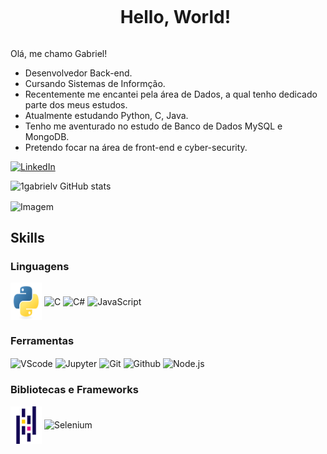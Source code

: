 <!--título-->
<div id="user-content-toc">
  <ul align="center">
    <summary><h1 style="display: inline-block">Hello, World!</h1></summary>
</div>

<!-- Presentation -->
<p>
  Olá, me chamo Gabriel! 
  
  - Desenvolvedor Back-end.
  - Cursando Sistemas de Informção. 
  - Recentemente me encantei pela área de Dados, a qual tenho dedicado parte dos meus estudos.
  - Atualmente estudando Python, C, Java.
  - Tenho me aventurado no estudo de Banco de Dados MySQL e MongoDB.
  - Pretendo focar na área de front-end e cyber-security.
</p> 

<!-- Links -->
[![LinkedIn](https://img.shields.io/badge/LinkedIn-0077B5?style=for-the-badge&logo=linkedin&logoColor=white)](https://www.linkedin.com/in/devgabrielv/)

<!-- GithubStats -->
![1gabrielv GitHub stats](https://github-readme-stats.vercel.app/api?username=1gabrielv&show_icons=true&theme=midnight-purple)

<!-- GIF -->
<p align="left">
  <img align="center" src="https://i.imgur.com/VUBtXys.gif" alt="Imagem">
</p>

## Skills
<!-- Skills: Programming Languages -->
  <div style="flex-basis: 48%;">
    <h3>Linguagens</h3>
    <img align="center" alt="Python" height="60" width="50" src="https://raw.githubusercontent.com/devicons/devicon/master/icons/python/python-original.svg">
    <img align="center" alt="C" height="60" width="50" src="https://cdn.jsdelivr.net/gh/devicons/devicon@latest/icons/c/c-plain.svg"/>
    <img align="center" alt="C#" height="60" width="50" src="https://cdn.jsdelivr.net/gh/devicons/devicon@latest/icons/csharp/csharp-plain.svg" />
    <img align="center" alt="JavaScript" height="60" width="50" src="https://cdn.jsdelivr.net/gh/devicons/devicon@latest/icons/javascript/javascript-plain.svg" />
          
          
  </div>
  
  <!-- Skills: Tools & Frameworks -->
  <div style="flex-basis: 48%;">
    <h3>Ferramentas</h3>
    <img align="center" alt="VScode" height="60" width="50" src="https://cdn.jsdelivr.net/gh/devicons/devicon/icons/vscode/vscode-original.svg">
    <img align="center" alt="Jupyter" height="60" width="50" src="https://cdn.jsdelivr.net/gh/devicons/devicon/icons/jupyter/jupyter-original.svg">
    <img align="center" alt="Git" height="60" width="50" src="https://cdn.jsdelivr.net/gh/devicons/devicon/icons/git/git-original.svg">
    <img align="center" alt="Github" height="60" width="50" src="https://cdn.jsdelivr.net/gh/devicons/devicon/icons/github/github-original.svg">
    <img align="center" alt="Node.js" height="60" width="50" src="https://cdn.jsdelivr.net/gh/devicons/devicon@latest/icons/nodejs/nodejs-plain.svg" />
  </div>
  
  <!-- Skills: Libraries -->
  <div style="flex-basis: 48%;">
    <h3>Bibliotecas e Frameworks</h3>
    <img align="center" alt="Pandas" width="50" height="60" src="https://raw.githubusercontent.com/devicons/devicon/2ae2a900d2f041da66e950e4d48052658d850630/icons/pandas/pandas-original.svg"/>
    <img align="center" alt="Selenium" width="50" height="60" src="https://cdn.jsdelivr.net/gh/devicons/devicon/icons/selenium/selenium-original.svg"/>
          
  </div>
